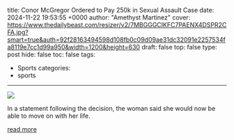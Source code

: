 title: Conor McGregor Ordered to Pay 250k in Sexual Assault Case
date: 2024-11-22 19:53:55 +0000
author: "Amethyst Martinez"
cover: https://www.thedailybeast.com/resizer/v2/7MBGGGCIKFC7PAENX4DSPR2CFA.jpg?smart=true&auth=92f28163494598d108fb0c09d09ae31dc32091e2257534fa8119e7cc1d99a950&width=1200&height=630
draft: false
top: false
type: post
hide: false
toc: false
tags:
  - Sports
categories:
  - sports
---

![](https://www.thedailybeast.com/resizer/v2/7MBGGGCIKFC7PAENX4DSPR2CFA.jpg?smart=true&auth=92f28163494598d108fb0c09d09ae31dc32091e2257534fa8119e7cc1d99a950&width=1200&height=630)

In a statement following the decision, the woman said she would now be able to move on with her life.

[read more](https://www.thedailybeast.com/former-ufc-fighter-conor-mcgregor-ordered-to-pay-250k-for-sexual-assault-case/)
